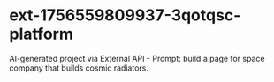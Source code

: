 # ext-1756559809937-3qotqsc-platform
AI-generated project via External API - Prompt: build a page for space company that builds cosmic radiators.
